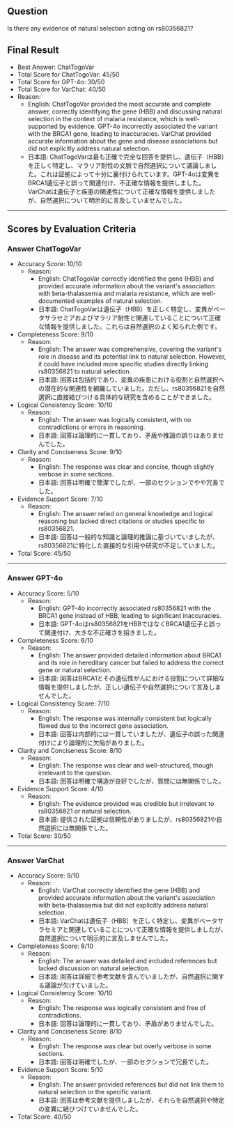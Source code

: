## Question

Is there any evidence of natural selection acting on rs80356821?

## Final Result

- Best Answer: ChatTogoVar
- Total Score for ChatTogoVar: 45/50
- Total Score for GPT-4o: 30/50
- Total Score for VarChat: 40/50
- Reason:
  - English: ChatTogoVar provided the most accurate and complete answer, correctly identifying the gene (HBB) and discussing natural selection in the context of malaria resistance, which is well-supported by evidence. GPT-4o incorrectly associated the variant with the BRCA1 gene, leading to inaccuracies. VarChat provided accurate information about the gene and disease associations but did not explicitly address natural selection.
  - 日本語: ChatTogoVarは最も正確で完全な回答を提供し、遺伝子（HBB）を正しく特定し、マラリア耐性の文脈で自然選択について議論しました。これは証拠によって十分に裏付けられています。GPT-4oは変異をBRCA1遺伝子と誤って関連付け、不正確な情報を提供しました。VarChatは遺伝子と疾患の関連性について正確な情報を提供しましたが、自然選択について明示的に言及していませんでした。

---

## Scores by Evaluation Criteria

### Answer ChatTogoVar
- Accuracy Score: 10/10
  - Reason: 
    - English: ChatTogoVar correctly identified the gene (HBB) and provided accurate information about the variant's association with beta-thalassemia and malaria resistance, which are well-documented examples of natural selection.
    - 日本語: ChatTogoVarは遺伝子（HBB）を正しく特定し、変異がベータサラセミアおよびマラリア耐性と関連していることについて正確な情報を提供しました。これらは自然選択のよく知られた例です。
- Completeness Score: 9/10
  - Reason: 
    - English: The answer was comprehensive, covering the variant's role in disease and its potential link to natural selection. However, it could have included more specific studies directly linking rs80356821 to natural selection.
    - 日本語: 回答は包括的であり、変異の疾患における役割と自然選択への潜在的な関連性を網羅していました。ただし、rs80356821を自然選択に直接結びつける具体的な研究を含めることができました。
- Logical Consistency Score: 10/10
  - Reason: 
    - English: The answer was logically consistent, with no contradictions or errors in reasoning.
    - 日本語: 回答は論理的に一貫しており、矛盾や推論の誤りはありませんでした。
- Clarity and Conciseness Score: 9/10
  - Reason: 
    - English: The response was clear and concise, though slightly verbose in some sections.
    - 日本語: 回答は明確で簡潔でしたが、一部のセクションでやや冗長でした。
- Evidence Support Score: 7/10
  - Reason: 
    - English: The answer relied on general knowledge and logical reasoning but lacked direct citations or studies specific to rs80356821.
    - 日本語: 回答は一般的な知識と論理的推論に基づいていましたが、rs80356821に特化した直接的な引用や研究が不足していました。
- Total Score: 45/50

---

### Answer GPT-4o
- Accuracy Score: 5/10
  - Reason: 
    - English: GPT-4o incorrectly associated rs80356821 with the BRCA1 gene instead of HBB, leading to significant inaccuracies.
    - 日本語: GPT-4oはrs80356821をHBBではなくBRCA1遺伝子と誤って関連付け、大きな不正確さを招きました。
- Completeness Score: 6/10
  - Reason: 
    - English: The answer provided detailed information about BRCA1 and its role in hereditary cancer but failed to address the correct gene or natural selection.
    - 日本語: 回答はBRCA1とその遺伝性がんにおける役割について詳細な情報を提供しましたが、正しい遺伝子や自然選択について言及しませんでした。
- Logical Consistency Score: 7/10
  - Reason: 
    - English: The response was internally consistent but logically flawed due to the incorrect gene association.
    - 日本語: 回答は内部的には一貫していましたが、遺伝子の誤った関連付けにより論理的に欠陥がありました。
- Clarity and Conciseness Score: 8/10
  - Reason: 
    - English: The response was clear and well-structured, though irrelevant to the question.
    - 日本語: 回答は明確で構造が良好でしたが、質問には無関係でした。
- Evidence Support Score: 4/10
  - Reason: 
    - English: The evidence provided was credible but irrelevant to rs80356821 or natural selection.
    - 日本語: 提供された証拠は信頼性がありましたが、rs80356821や自然選択には無関係でした。
- Total Score: 30/50

---

### Answer VarChat
- Accuracy Score: 9/10
  - Reason: 
    - English: VarChat correctly identified the gene (HBB) and provided accurate information about the variant's association with beta-thalassemia but did not explicitly address natural selection.
    - 日本語: VarChatは遺伝子（HBB）を正しく特定し、変異がベータサラセミアと関連していることについて正確な情報を提供しましたが、自然選択について明示的に言及しませんでした。
- Completeness Score: 8/10
  - Reason: 
    - English: The answer was detailed and included references but lacked discussion on natural selection.
    - 日本語: 回答は詳細で参考文献を含んでいましたが、自然選択に関する議論が欠けていました。
- Logical Consistency Score: 10/10
  - Reason: 
    - English: The response was logically consistent and free of contradictions.
    - 日本語: 回答は論理的に一貫しており、矛盾がありませんでした。
- Clarity and Conciseness Score: 8/10
  - Reason: 
    - English: The response was clear but overly verbose in some sections.
    - 日本語: 回答は明確でしたが、一部のセクションで冗長でした。
- Evidence Support Score: 5/10
  - Reason: 
    - English: The answer provided references but did not link them to natural selection or the specific variant.
    - 日本語: 回答は参考文献を提供しましたが、それらを自然選択や特定の変異に結びつけていませんでした。
- Total Score: 40/50